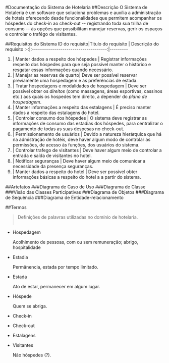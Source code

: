 #Documentação do Sistema de Hotelaria
##Descrição
O Sistema de Hotaleria é um software que soluciona problemas e auxília a administração de hoteis oferecendo desde funcionalidades que permitem acompanhar os hóspedes do check-in ao check-out -- registrando toda sua trilha de consumo -- às opções que possibilitam manejar reservas, gerir os espaços  e controlar o trafégo de visitantes.

##Requisitos do Sistema
ID do requisito|Titulo do requisito | Descrição do requisito
:-:|:-------------------------------------:|---------
1. | Manter dados a respeito dos hóspedes | Registrar informações respeito dos hóspedes para que seja possível manter o histórico e resgatar essas informações quando necessário.
2. | Manejar as reservas de quarto| Deve ser possível reservar previamente uma hospedagem e as preferências de estada.
3. | Tratar hospedagens e modalidades de hospedagem | Deve ser possível obter os _direitos_ (como massagens, áreas esportivas, cassinos etc.) aos quais os hospedes tem direito, a depender do _plano de hospedagem_.
4. | Manter informações a respeito das estalagens  | É preciso manter dados a respeito das estalagens do hotel.
5. | Controlar consumo dos hóspedes | O sistema deve registrar as informações de consumo das estadias dos hóspedes, para centralizar o pagamento de todas as suas despesas no check-out.
6. | Permissionamento de usuários | Devido a natureza hierárquica que há na admistração de hotéis, deve haver algum modo de controlar as permissões, de acesso às funções, dos usuários do sistema.
7. | Controlar trafego de visitantes | Deve haver algum meio de controlar a entrada e saída de visitantes no hotel.
8. | Notificar seguranças | Deve haver algum meio de comunicar a necessidade da presença seguranças.
9. | Manter dados a respeito do hotel | Deve ser possível obter informações básicas a respeito do hotel a a partir do sistema.

##Artefatos
###Diagrama de Caso de Uso
###Diagrama de Classe
###Visão das Classes Participativas
###Diagrama de Objetos<img src=""></img>
###Diagrama de Sequência
###Diagrama de Entidade-relacionamento

##Termos
>Definições de palavras utilizadas no domínio de hotelaria.<br/><br/>  

* Hospedagem

  Acolhimento de pessoas, com ou sem remuneração; abrigo, hospitalidade

* Estadia

  Permânencia, estada por tempo limitado.

* Estada

  Ato de estar, permanecer em algum lugar.

* Hóspede

  Quem se abriga.

* Check-in

* Check-out

* Estalagens

* Visitantes

  Não hóspedes (?).
